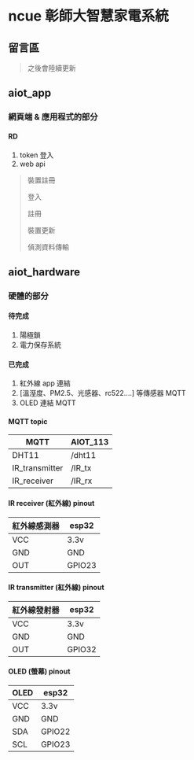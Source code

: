 # ncue 彰師大智慧家電系統

## 留言區

>
> 之後會陸續更新
>

## aiot_app

### 網頁端 & 應用程式的部分

#### RD

1. token 登入
2. web api
  
  > 裝置註冊
  >
  > 登入
  >
  > 註冊
  >
  > 裝置更新
  >
  > 偵測資料傳輸
  >

## aiot_hardware

### 硬體的部分
  
#### 待完成

  1. 陽極鎖
  1. 電力保存系統

#### 已完成

  1. 紅外線 app 連結
  1. [溫溼度、PM2.5、光感器、rc522....] 等傳感器 MQTT
  1. OLED 連結 MQTT

#### MQTT topic

| MQTT | AIOT_113 |
|-------------|-------|
| DHT11 | /dht11 |
| IR_transmitter | /IR_tx |
| IR_receiver | /IR_rx |

#### IR receiver (紅外線) pinout

| 紅外線感測器 | esp32 |
|-------------|-------|
| VCC | 3.3v |
| GND | GND |
| OUT | GPIO23 |

#### IR transmitter (紅外線) pinout

| 紅外線發射器 | esp32 |
|-------------|-------|
| VCC | 3.3v |
| GND | GND |
| OUT | GPIO32 |

#### OLED (螢幕) pinout

| OLED | esp32 |
|-|-|
| VCC | 3.3v |
| GND | GND |
| SDA | GPIO22 |
| SCL | GPIO23 |
